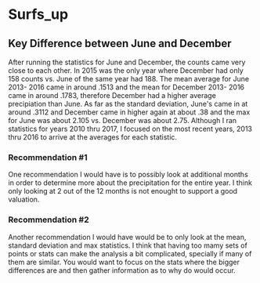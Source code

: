 # Surfs_up

## Key Difference between June and December
After running the statistics for June and December, the counts came very close to each other. In 2015 was the only year where December had only 158 counts vs. June of the same year had 188. The mean average for June 2013- 2016 came in around .1513 and the mean for December 2013- 2016 came in around .1783, therefore December had a higher average precipiation than June. As far as the standard deviation, June's came in at around .3112 and December came in higher again at about .38 and the max for June was about 2.105 vs. December was about 2.75. Although I ran statistics for years 2010 thru 2017, I focused on the most recent years, 2013 thru 2016 to arrive at the averages for each statistic.

### Recommendation #1
One recommendation I would have is to possibly look at additional months in order to determine more about the precipitation for the entire year. I think only looking at 2 out of the 12 months is not enought to support a good valuation.

### Recommendation #2
Another recommendation I would have would be to only look at the mean, standard deviation and max statistics. I think that having too mamy sets of points or stats can make the analysis a bit complicated, specially if many of them are similar. You would want to focus on the stats where the bigger differences are and then gather information as to why do would occur.
